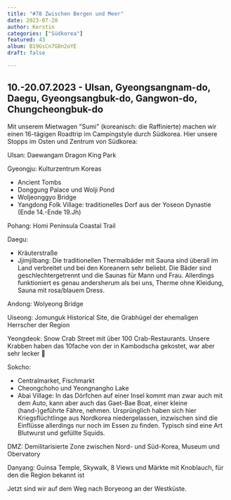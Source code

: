 ```yaml
---
title: "#78 Zwischen Bergen und Meer"
date: 2023-07-20
author: Kerstin
categories: ["Südkorea"]
featured: 43
album: B19GsCn7G8n2oYE
draft: false

---
```


## 10.-20.07.2023 - Ulsan, Gyeongsangnam-do, Daegu, Gyeongsangbuk-do, Gangwon-do, Chungcheongbuk-do

Mit unserem Mietwagen "Sumi" (koreanisch: die Raffinierte) machen wir einen 16-tägigen Roadtrip im Campingstyle durch Südkorea. Hier unsere Stopps im Osten und Zentrum von Südkorea:

Ulsan: Daewangam Dragon King Park

Gyeongju: Kulturzentrum Koreas
- Ancient Tombs 
- Donggung Palace und Wolji Pond
- Woljeonggyo Bridge
- Yangdong Folk Village: traditionelles Dorf aus der Yoseon Dynastie (Ende 14.-Ende 19.Jh)

Pohang: Homi Peninsula Coastal Trail

Daegu:
- Kräuterstraße
- Jjimjilbang: Die traditionellen Thermalbäder mit Sauna sind überall im Land verbreitet und bei den Koreanern sehr beliebt. Die Bäder sind geschlechtergetrennt und die Saunas für Mann und Frau. Allerdings funktioniert es genau andersherum als bei uns, Therme ohne Kleidung, Sauna mit rosa/blauem Dress.

Andong: Wolyeong Bridge

Uiseong: Jomunguk Historical Site, die Grabhügel der ehemaligen Herrscher der Region

Yeongdeok: Snow Crab Street mit über 100 Crab-Restaurants. Unsere Krabben haben das 10fache von der in Kambodscha gekostet, war aber sehr lecker 🥸

Sokcho:
- Centralmarket, Fischmarkt
- Cheongchoho und Yeongnangho Lake
- Abai Village: In das Dörfchen auf einer Insel kommt man zwar auch mit dem Auto, kann aber auch das Gaet-Bae Boat, einer kleine (hand-)geführte Fähre, nehmen. Ursprünglich haben sich hier Kriegsflüchtlinge aus Nordkorea niedergelassen, inzwischen sind die Einflüsse allerdings nur noch im Essen zu finden. Typisch sind eine Art Blutwurst und gefüllte Squids.

DMZ: Demilitarisierte Zone zwischen Nord- und Süd-Korea, Museum und Obervatory

Danyang: Guinsa Temple, Skywalk, 8 Views und Märkte mit Knoblauch, für den die Region bekannt ist

Jetzt sind wir auf dem Weg nach Boryeong an der Westküste.
 